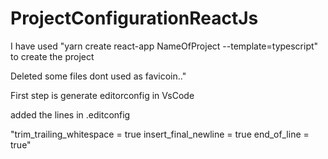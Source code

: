 # ProjectConfigurationReactJs

<p>I have used "yarn create react-app NameOfProject --template=typescript" to create the project</p>
<p>Deleted some files dont used as favicoin.."
  
<p> First step is generate editorconfig in VsCode</p>
<p> added the lines in .editconfig</p> 
<p>
"trim_trailing_whitespace = true
insert_final_newline = true
end_of_line = true" </p>
